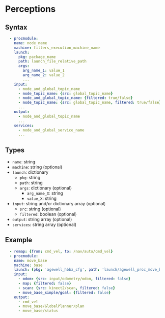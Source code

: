 # Perceptions

## Syntax
```yaml
  - procmodule:
    name: node_name
    machine: filters_execution_machine_name
    launch:
      pkg: package_name
      path: launch_file_relative_path
      args:
        arg_name_1: value_1
        arg_name_2: value_2
        ...
    input:
      - node_and_global_topic_name
      - node_topic_name: {src: global_topic_name}
      - node_and_global_topic_name: {filtered: true/false}
      - node_topic_name: {src: global_topic_name, filtered: true/false}
      ...
    output:
      - node_and_global_topic_name
      ...
    services:
      - node_and_global_service_name
      ...
```

## Types
- `name`: string
- `machine`: string (optional)
- `launch`: dictionary
  - `pkg`: string
  - `path`: string
  - `args`: dictionary (optional)
    - `arg_name_X`: string
    - `value_X`: string
- `input`: string and/or dictionary array (optional)
  - `src`: string (optional)
  - `filtered`: boolean (optional)
- `output`: string array (optional)
- `services`: string array (optional)

## Example
```yaml
  - remap: {from: cmd_vel, to: /nav/auto/cmd_vel}
  - procmodule:
    name: move_base
    machine: base
    launch: {pkg: 'agewell_hbba_cfg', path: 'launch/agewell_proc_move_base.launch'}
    input: 
      - odom: {src: input/odometry/odom, filtered: false}
      - map: {filtered: false}
      - scan: {src: kinect2/scan, filtered: false}
      - move_base_simple/goal: {filtered: false}
    output:
      - cmd_vel
      - move_base/GlobalPlanner/plan
      - move_base/status
```
